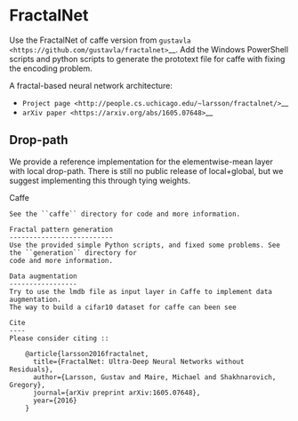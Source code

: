 FractalNet
==========

Use the FractalNet of caffe version from `gustavla <https://github.com/gustavla/fractalnet>`__. 
Add the Windows PowerShell scripts and python scripts to generate the prototext 
file for caffe with fixing the encoding problem.

A fractal-based neural network architecture:

* `Project page <http://people.cs.uchicago.edu/~larsson/fractalnet/>`__
* `arXiv paper <https://arxiv.org/abs/1605.07648>`__

Drop-path
---------
We provide a reference implementation for the elementwise-mean layer with local
drop-path. There is still no public release of local+global, but we suggest
implementing this through tying weights. 

Caffe
~~~~~
See the ``caffe`` directory for code and more information.

Fractal pattern generation
--------------------------
Use the provided simple Python scripts, and fixed some problems. See the ``generation`` directory for
code and more information.

Data augmentation
-----------------
Try to use the lmdb file as input layer in Caffe to implement data augmentation. 
The way to build a cifar10 dataset for caffe can been see 

Cite
----
Please consider citing ::

    @article{larsson2016fractalnet,
      title={FractalNet: Ultra-Deep Neural Networks without Residuals},
      author={Larsson, Gustav and Maire, Michael and Shakhnarovich, Gregory},
      journal={arXiv preprint arXiv:1605.07648},
      year={2016}
    }

